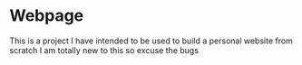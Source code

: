 # Webpage
This is a project I have intended to be used to build a personal website from scratch
I am totally new to this so excuse the bugs
